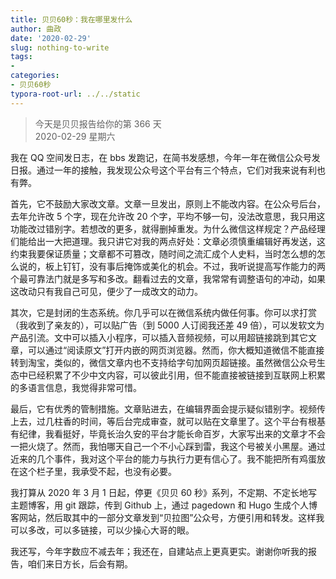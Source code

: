 ```yaml
---
title: 贝贝60秒：我在哪里发什么
author: 曲政
date: '2020-02-29'
slug: nothing-to-write
tags:
- 
categories:
- 贝贝60秒
typora-root-url: ../../static
---
```

> 今天是贝贝报告给你的第 366 天   
> 2020-02-29 星期六 

我在 QQ 空间发日志，在 bbs 发跑记，在简书发感想，今年一年在微信公众号发日报。通过一年的接触，我发现公众号这个平台有三个特点，它们对我来说有利也有弊。

首先，它不鼓励大家改文章。文章一旦发出，原则上不能改内容。在公众号后台，去年允许改 5 个字，现在允许改 20 个字，平均不够一句，没法改意思，我只用这功能改过错别字。若想改的更多，就得删掉重发。为什么微信这样规定？产品经理们能给出一大把道理。我只讲它对我的两点好处：文章必须慎重编辑好再发送，这约束我要保证质量；文章都不可篡改，随时间之流汇成个人史料，当时怎么想的怎么说的，板上钉钉，没有事后掩饰或美化的机会。不过，我听说提高写作能力的两个最可靠法门就是多写和多改。翻看过去的文章，我常常有调整语句的冲动，如果这改动只有我自己可见，便少了一成改文的动力。

其次，它是封闭的生态系统。你几乎可以在微信系统内做任何事。你可以求打赏（我收到了亲友的），可以贴广告（到 5000 人订阅我还差 49 倍），可以发软文为产品引流。文中可以插入小程序，可以插入音频视频，可以用超链接跳到其它文章，可以通过“阅读原文”打开内嵌的网页浏览器。然而，你大概知道微信不能直接转到淘宝，类似的，微信文章内也不支持给字句加网页超链接。虽然微信公众号生态中已经积累了不少中文内容，可以彼此引用，但不能直接被链接到互联网上积累的多语言信息，我觉得非常可惜。

最后，它有优秀的管制措施。文章贴进去，在编辑界面会提示疑似错别字。视频传上去，过几柱香的时间，等后台完成审查，就可以贴在文章里了。这个平台有根基有纪律，我看挺好，毕竟长治久安的平台才能长命百岁，大家写出来的文章才不会一把火烧了。然而，我怕哪天自己一个不小心踩到雷，我这个号被关小黑屋。通过近来的几个事件，我对这个平台的能力与执行力更有信心了。我不能把所有鸡蛋放在这个栏子里，我承受不起，也没有必要。

我打算从 2020 年 3 月 1 日起，停更《贝贝 60 秒》系列，不定期、不定长地写主题博客，用 git 跟踪，传到 Github 上，通过 pagedown 和 Hugo 生成个人博客网站，然后取其中的一部分文章发到“贝拉图”公众号，方便引用和转发。这样我可以多改，可以多链接，可以少操心大哥的眼。

我还写，今年字数应不减去年；我还在，自建站点上更真更实。谢谢你听我的报告，咱们来日方长，后会有期。